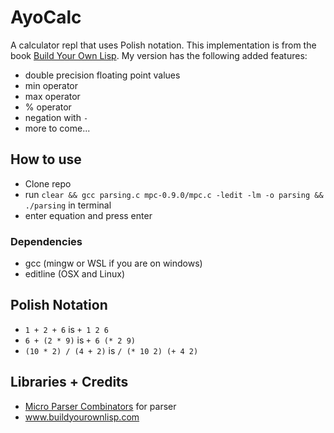 # AyoCalc

A calculator repl that uses Polish notation. This implementation is from the book [Build Your Own Lisp](www.buildyourownlisp.com). My version has the following added features:

- double precision floating point values
- min operator
- max operator
- % operator
- negation with `-`
- more to come...

## How to use

- Clone repo
- run `clear && gcc parsing.c mpc-0.9.0/mpc.c -ledit -lm -o parsing && ./parsing` in terminal
- enter equation and press enter

### Dependencies

- gcc (mingw or WSL if you are on windows)
- editline (OSX and Linux)

## Polish Notation

- `1 + 2 + 6`  is `+ 1 2 6`
- `6 + (2 * 9)`	is `+ 6 (* 2 9)`
- `(10 * 2) / (4 + 2)` is `/ (* 10 2) (+ 4 2)`

## Libraries + Credits

- [Micro Parser Combinators](https://github.com/orangeduck/mpc) for parser
- www.buildyourownlisp.com
